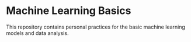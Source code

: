 # Machine Learning Basics

This repository contains personal practices for the basic machine learning models and data analysis.
